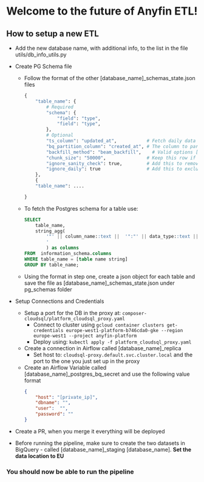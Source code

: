 # Welcome to the **future** of Anyfin ETL!

## How to setup a new ETL

- Add the new database name, with additional info, to the list in the file utils/db_info_utils.py

- Create PG Schema file
    - Follow the format of the other [database_name]_schemas_state.json files
        ```python
        {
            "table_name": {
                # Required
                "schema": {
                    "field": "type", 
                    "field": "type",  
                },
                # Optional
                "ts_column": "updated_at",           # Fetch daily data based on the ts_column - Remove row to fetch all data every day
                "bq_partition_column": "created_at", # The column to partition on in BigQuery
                "backfill_method": "beam_backfill",    # Valid options ["direct_export", "nested_export", "beam_backfill"]
                "chunk_size": "50000",               # Keep this row if backfill_method = "Export"
                "ignore_sanity_check": true,         # Add this to remove a table from the sanity check
                "ignore_daily": true                 # Add this to exclude table from loading daily data
            },
            {
            "table_name": ....

        }
        ```
    - To fetch the Postgres schema for a table use: 
        ```SQL 
        SELECT
            table_name,
            string_agg(
                '"' || column_name::text ||  '":"' || data_type::text || '"', ', 
                '
                ) as columns
        FROM  information_schema.columns
        WHERE table_name = [table name string]
        GROUP BY table_name;
        ```
    - Using the format in step one, create a json object for each table and save the file as [database_name]_schemas_state.json under pg_schemas folder

- Setup Connections and Credentials
    - Setup a port for the DB in the proxy at: `composer-cloudsql/platform_cloudsql_proxy.yaml`
        - Connect to cluster using `gcloud container clusters get-credentials europe-west1-platform-b746cda0-gke --region europe-west1 --project anyfin-platform`
        - Deploy using: `kubectl apply -f platform_cloudsql_proxy.yaml`
    - Create a connection in Airflow called [database_name]_replica
        - Set host to: `cloudsql-proxy.default.svc.cluster.local` and the port to the one you just set up in the proxy
    - Create an Airflow Variable called [database_name]_postgres_bq_secret and use the following value format
        ```JSON
        {
            "host": "[private_ip]",
            "dbname": "",
            "user":  "",
            "password": ""
        } 
        ```
- Create a PR, when you merge it everything will be deployed
- Before running the pipeline, make sure to create the two datasets in BigQuery - called [database_name]_staging [database_name]. **Set the data location to EU**

### You should now be able to run the pipeline
